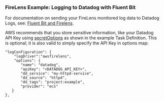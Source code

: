 ### FireLens Example: Logging to Datadog with Fluent Bit

For documentation on sending your FireLens monitored log data to Datadog Logs, see: [Fluent Bit and Firelens](https://docs.datadoghq.com/integrations/ecs_fargate/#fluent-bit-and-firelens).

AWS recommends that you store sensitive information, like your Datadog API Key using [secretOptions](https://docs.aws.amazon.com/AmazonECS/latest/APIReference/API_Secret.html) as shown in the example Task Definition. This is optional; it is also valid to simply specify the API Key in options map:

```
"logConfiguration": {
	"logDriver":"awsfirelens",
	"options": {
	   "name": "datadog",
	   "apiKey": "<DATADOG_API_KEY>",
	   "dd_service": "my-httpd-service",
	   "dd_source": "httpd",
	   "dd_tags": "project:example",
	   "provider": "ecs"
   }
},
```
